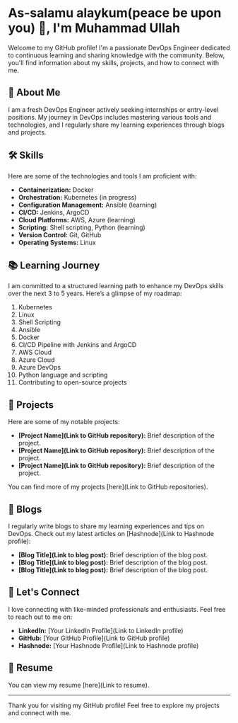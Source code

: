 # As-salamu alaykum(peace be upon you) 👋, I'm Muhammad Ullah

Welcome to my GitHub profile! I'm a passionate DevOps Engineer dedicated to continuous learning and sharing knowledge with the community. Below, you'll find information about my skills, projects, and how to connect with me.

## 🚀 About Me

I am a fresh DevOps Engineer actively seeking internships or entry-level positions. My journey in DevOps includes mastering various tools and technologies, and I regularly share my learning experiences through blogs and projects.

## 🛠 Skills

Here are some of the technologies and tools I am proficient with:

- **Containerization:** Docker
- **Orchestration:** Kubernetes (in progress)
- **Configuration Management:** Ansible (learning)
- **CI/CD:** Jenkins, ArgoCD
- **Cloud Platforms:** AWS, Azure (learning)
- **Scripting:** Shell scripting, Python (learning)
- **Version Control:** Git, GitHub
- **Operating Systems:** Linux

## 📚 Learning Journey

I am committed to a structured learning path to enhance my DevOps skills over the next 3 to 5 years. Here’s a glimpse of my roadmap:

1. Kubernetes
2. Linux
3. Shell Scripting
4. Ansible
5. Docker
6. CI/CD Pipeline with Jenkins and ArgoCD
7. AWS Cloud
8. Azure Cloud
9. Azure DevOps
10. Python language and scripting
11. Contributing to open-source projects

## 📂 Projects

Here are some of my notable projects:

- **[Project Name](Link to GitHub repository):** Brief description of the project.
- **[Project Name](Link to GitHub repository):** Brief description of the project.
- **[Project Name](Link to GitHub repository):** Brief description of the project.

You can find more of my projects [here](Link to GitHub repositories).

## 📖 Blogs

I regularly write blogs to share my learning experiences and tips on DevOps. Check out my latest articles on [Hashnode](Link to Hashnode profile):

- **[Blog Title](Link to blog post):** Brief description of the blog post.
- **[Blog Title](Link to blog post):** Brief description of the blog post.
- **[Blog Title](Link to blog post):** Brief description of the blog post.

## 💬 Let's Connect

I love connecting with like-minded professionals and enthusiasts. Feel free to reach out to me on:

- **LinkedIn:** [Your LinkedIn Profile](Link to LinkedIn profile)
- **GitHub:** [Your GitHub Profile](Link to GitHub profile)
- **Hashnode:** [Your Hashnode Profile](Link to Hashnode profile)

## 📄 Resume

You can view my resume [here](Link to resume).

---

Thank you for visiting my GitHub profile! Feel free to explore my projects and connect with me.
